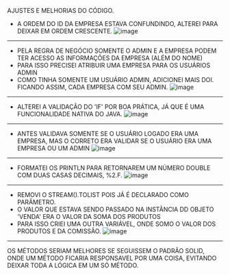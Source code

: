 AJUSTES E MELHORIAS DO CÓDIGO.

- A ORDEM DO ID DA EMPRESA ESTAVA CONFUNDINDO, ALTEREI PARA DEIXAR EM ORDEM CRESCENTE.
![image](https://user-images.githubusercontent.com/74841014/194925840-8c19e49c-697b-4394-8c4e-c41d24148ea9.png)

------------------------------------------------------------------------------------------------------------------------------------

- PELA REGRA DE NEGÓCIO SOMENTE O ADMIN E A EMPRESA PODEM TER ACESSO AS INFORMAÇÕES DA EMPRESA (ALÉM DO NOME)
- PARA ISSO PRECISEI ATRIBUIR UMA EMPRESA PARA OS USUÁRIOS ADMIN
- COMO TINHA SOMENTE UM USUÁRIO ADMIN, ADICIONEI MAIS DOI. FICANDO ASSIM, CADA EMPRESA COM SEU ADMIN.
![image](https://user-images.githubusercontent.com/74841014/194926424-96723547-7ef8-4b0c-8d22-ed7ce932579c.png)

------------------------------------------------------------------------------------------------------------------------------------

- ALTEREI A VALIDAÇÃO DO 'IF' POR BOA PRÁTICA, JÁ QUE É UMA FUNCIONALIDADE NATIVA DO JAVA.
![image](https://user-images.githubusercontent.com/74841014/194927043-56025199-32a2-4570-b253-ad83c0f04608.png)
 
------------------------------------------------------------------------------------------------------------------------------------

- ANTES VALIDAVA SOMENTE SE O USUÁRIO LOGADO ERA UMA EMPRESA, MAS O CORRETO ERA VALIDAR SE O USUÁRIO ERA UMA EMPRESA OU UM ADMIN
![image](https://user-images.githubusercontent.com/74841014/194927586-d196e964-3a27-4104-8724-1503b2802e00.png)

------------------------------------------------------------------------------------------------------------------------------------

- FORMATEI OS PRINTLN PARA RETORNAREM UM NÚMERO DOUBLE COM DUAS CASAS DECIMAIS, %2.F.
![image](https://user-images.githubusercontent.com/74841014/194927765-96ee8adb-9f6c-4b49-a673-07f7fabf2dff.png)

------------------------------------------------------------------------------------------------------------------------------------

- REMOVI O STREAM().TOLIST POIS JÁ É DECLARADO COMO PARÂMETRO.
- O VALOR QUE ESTAVA SENDO PASSADO NA INSTÂNCIA DD OBJETO 'VENDA' ERA O VALOR DA SOMA DOS PRODUTOS
- PARA ISSO CRIEI UMA OUTRA VARIÁVEL, ONDE SOMO O VALOR DOS PRODUTOS E DA COMISSÃO.
![image](https://user-images.githubusercontent.com/74841014/194942259-85009fb8-1dc7-48f6-b27b-e11257de32d7.png)


------------------------------------------------------------------------------------------------------------------------------------

OS MÉTODOS SERIAM MELHORES SE SEGUISSEM O PADRÃO SOLID, ONDE UM MÉTODO FICARIA RESPONSAVEL POR UMA COISA, EVITANDO DEIXAR TODA A LÓGICA EM UM SÓ MÉTODO.
